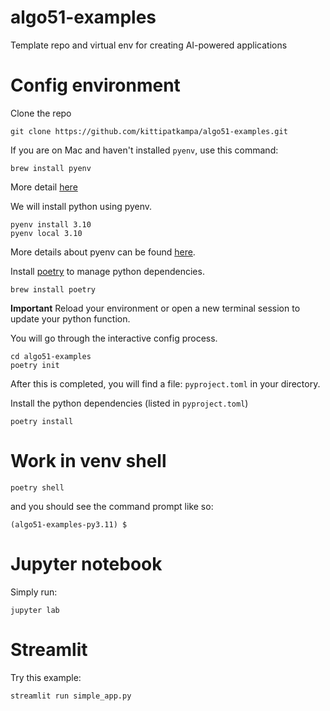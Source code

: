 # algo51-examples
Template repo and virtual env for creating AI-powered applications

# Config environment

Clone the repo
```
git clone https://github.com/kittipatkampa/algo51-examples.git
```

If you are on Mac and haven't installed `pyenv`, use this command:
```
brew install pyenv
```
More detail [here](https://formulae.brew.sh/formula/poetry)

We will install python using pyenv. 
```
pyenv install 3.10
pyenv local 3.10
```

More details about pyenv can be found [here](https://github.com/pyenv/pyenv#installation).

Install [poetry](https://python-poetry.org/docs/basic-usage/) to manage python dependencies.
```
brew install poetry
```

**Important** Reload your environment or open a new terminal session to update your python function. 

You will go through the interactive config process.
```
cd algo51-examples
poetry init
```
After this is completed, you will find a file: `pyproject.toml` in your directory.

Install the python dependencies (listed in `pyproject.toml`)
```
poetry install
```

# Work in venv shell
```
poetry shell
```
and you should see the command prompt like so:
```
(algo51-examples-py3.11) $
```

# Jupyter notebook
Simply run:
```
jupyter lab
```

# Streamlit
Try this example:
```
streamlit run simple_app.py 
```

